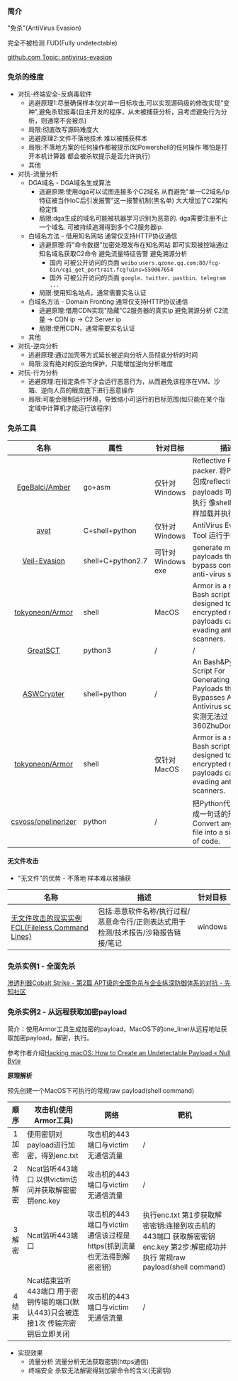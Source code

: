 ### 简介

"免杀"(AntiVirus Evasion)

完全不被检测 FUD(Fully undetectable)

[github.com Topic: antivirus-evasion](https://github.com/topics/antivirus-evasion)


### 免杀的维度

* 对抗-终端安全-反病毒软件
  * 逃避原理1:尽量确保样本仅对单一目标攻击,可以实现源码级的修改实现"变种",避免杀软报毒(自主开发的程序，从未被捕获分析，且考虑避免行为分析，则通常不会被杀)
  * 局限:彻底改写源码难度大
  * 逃避原理2:文件不落地技术 难以被捕获样本
  * 局限:不落地方案的任何操作都被提示(如Powershell的任何操作 哪怕是打开本机计算器 都会被杀软提示是否允许执行)
  * 其他
* 对抗-流量分析
  * DGA域名 - DGA域名生成算法
    * 逃避原理:使用dga可以试图连接多个C2域名 从而避免"单一C2域名/ip特征被当作IoC后引发报警"这一报警机制(黑名单) 大大增加了C2架构稳定性
    * 局限:dga生成的域名可能被机器学习识别为恶意的.  dga需要注册不止一个域名. 可被持续追溯得到多个C2服务器ip.
  * 白域名方法 - 借用知名网站 通常仅支持HTTP协议通信
    * 逃避原理:将"命令数据"加密处理发布在知名网站 即可实现被控端通过知名域名获取C2命令 避免流量特征告警 避免溯源分析
      * 国内 可被公开访问的页面 `weibo` `users.qzone.qq.com:80/fcg-bin/cgi_get_portrait.fcg?uins=550067654`
      * 国外 可被公开访问的页面 `google、twitter、pastbin、telegram ...`
   	* 局限:使用知名站点，通常需要实名认证
  * 白域名方法 - Domain Fronting 通常仅支持HTTP协议通信
    * 逃避原理:借用CDN实现"隐藏"C2服务器的真实ip 避免溯源分析  C2流量 -> CDN ip -> C2 Server ip
    * 局限:使用CDN，通常需要实名认证
  * 其他
* 对抗-逆向分析
  * 逃避原理:通过加壳等方式延长被逆向分析人员彻底分析的时间
  * 局限:没有绝对的反逆向保护，只能增加逆向分析难度
* 对抗-行为分析
  * 逃避原理:在指定条件下才会运行恶意行为，从而避免该程序在VM、沙箱、逆向人员的眼皮底下进行恶意操作
  * 局限:可能会限制运行环境，导致缩小可运行的目标范围(如只能在某个指定域中计算机才能运行该程序)

### 免杀工具

|名称|属性|针对目标|描述|
|:-------------:|--|---|----|
|[EgeBalci/Amber](https://github.com/EgeBalci/Amber)|go+asm|仅针对 Windows| Reflective PE packer. 将PE文件打包成reflective payloads 可以无文件执行 像shellcode一样加载并执行自身|
|[avet](https://github.com/govolution/avet)|C+shell+python|仅针对Windows| AntiVirus Evasion Tool 运行于kali2|
|[Veil-Evasion](https://github.com/Veil-Framework/Veil-Evasion)|shell+C+python2.7|可针对Windows exe| generate metasploit payloads that bypass common anti-virus solutions|
|[tokyoneon/Armor](https://github.com/tokyoneon/Armor)|shell|MacOS|Armor is a simple Bash script designed to create encrypted macOS payloads capable of evading antivirus scanners.|
|[GreatSCT](https://github.com/GreatSCT/GreatSCT)|python3|/|/|
|[ASWCrypter](https://github.com/AbedAlqaderSwedan1/ASWCrypter)|shell+python|/|An Bash&Python Script For Generating Payloads that Bypasses All Antivirus so far FUD.实测无法过360ZhuDongFangyu|
|[tokyoneon/Armor](https://github.com/tokyoneon/Armor)|shell|仅针对MacOS|Armor is a simple Bash script designed to create encrypted macOS payloads capable of evading antivirus scanners.|
|[csvoss/onelinerizer](https://github.com/csvoss/onelinerizer)|python|/|把Python代码给编译成一句话的形式工具 Convert any Python file into a single line of code.|


#### 无文件攻击

* "无文件"的优势 - 不落地 样本难以被捕获

|名称|描述|针对目标|
|--|--|-----|
|[无文件攻击的现实实例FCL(Fileless Command Lines)](https://github.com/chenerlich/FCL)|包括:恶意软件名称/执行过程/恶意命令行/正则表达式用于检测/技术报告/沙箱报告链接/笔记|windows|


### 免杀实例1 - 全面免杀

[渗透利器Cobalt Strike - 第2篇 APT级的全面免杀与企业纵深防御体系的对抗 - 先知社区](https://xz.aliyun.com/t/4191)

### 免杀实例2 - 从远程获取加密payload

简介：使用Armor工具生成加密的payload，MacOS下的one_liner从远程地址获取加密payload，解密，执行。

参考作者介绍[Hacking macOS: How to Create an Undetectable Payload « Null Byte](https://null-byte.wonderhowto.com/how-to/hacking-macos-create-undetectable-payload-0189715/)

**原理解析**

预先创建一个MacOS下可执行的常规raw payload(shell command)

|顺序|攻击机(使用Armor工具)|网络|靶机|
|:-------------:|--|--|-----|
|1加密|使用密钥对payload进行加密，得到enc.txt|攻击机的443端口与victim无通信流量|/|
|2待解密|Ncat监听443端口 以供victim访问并获取解密密钥enc.key|攻击机的443端口与victim无通信流量|/|
|3解密|Ncat监听443端口|攻击机的443端口与victim通信该过程是https(抓到流量也无法得到解密密钥)|执行enc.txt 第1步获取解密密钥:连接到攻击机的443端口 获取解密密钥enc.key 第2步:解密成功并执行 常规raw payload(shell command)|
|4结束|Ncat结束监听443端口 用于密钥传输的端口(默认443)只会被连接1次 传输完密钥后立即关闭|攻击机的443端口与victim无通信流量|/|


* 实现效果
  * 流量分析 流量分析无法获取密钥(https通信)
  * 终端安全 杀软无法解密得到加密命令的含义(无密钥)
